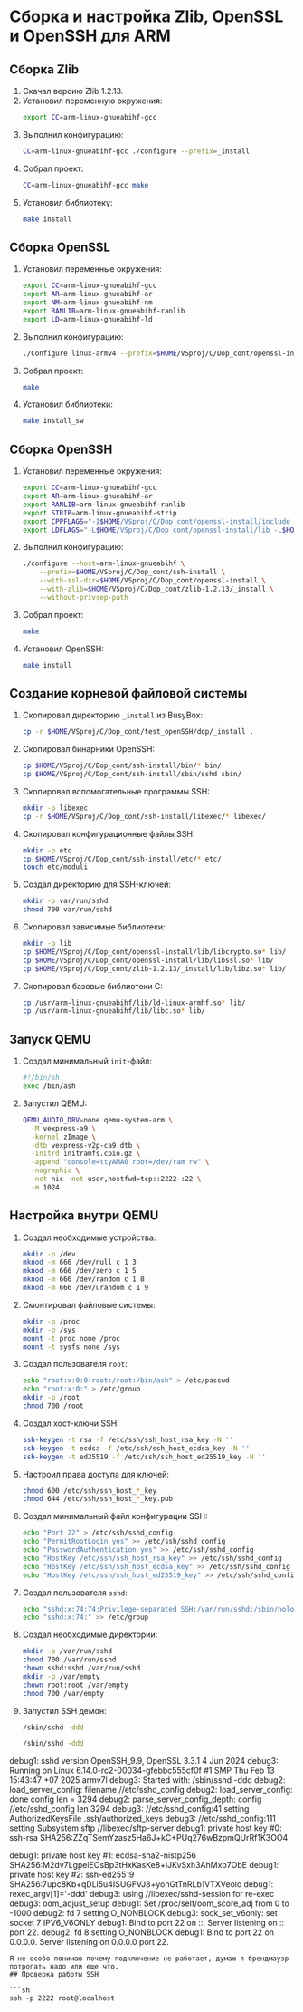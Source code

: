 
# Сборка и настройка Zlib, OpenSSL и OpenSSH для ARM

## Сборка Zlib

1. Скачал версию Zlib 1.2.13.
2. Установил переменную окружения:
   ```sh
   export CC=arm-linux-gnueabihf-gcc
   ```
3. Выполнил конфигурацию:
   ```sh
   CC=arm-linux-gnueabihf-gcc ./configure --prefix=_install
   ```
4. Собрал проект:
   ```sh
   CC=arm-linux-gnueabihf-gcc make
   ```
5. Установил библиотеку:
   ```sh
   make install
   ```

## Сборка OpenSSL

1. Установил переменные окружения:
   ```sh
   export CC=arm-linux-gnueabihf-gcc
   export AR=arm-linux-gnueabihf-ar
   export NM=arm-linux-gnueabihf-nm
   export RANLIB=arm-linux-gnueabihf-ranlib
   export LD=arm-linux-gnueabihf-ld
   ```
2. Выполнил конфигурацию:
   ```sh
   ./Configure linux-armv4 --prefix=$HOME/VSproj/C/Dop_cont/openssl-install no-asm no-shared zlib zlib-dynamic
   ```
3. Собрал проект:
   ```sh
   make
   ```
4. Установил библиотеки:
   ```sh
   make install_sw
   ```

## Сборка OpenSSH

1. Установил переменные окружения:
   ```sh
   export CC=arm-linux-gnueabihf-gcc
   export AR=arm-linux-gnueabihf-ar
   export RANLIB=arm-linux-gnueabihf-ranlib
   export STRIP=arm-linux-gnueabihf-strip
   export CPPFLAGS="-I$HOME/VSproj/C/Dop_cont/openssl-install/include -I$HOME/VSproj/C/Dop_cont/zlib-1.2.13/_install/include"
   export LDFLAGS="-L$HOME/VSproj/C/Dop_cont/openssl-install/lib -L$HOME/VSproj/C/Dop_cont/zlib-1.2.13/_install/lib"
   ```
2. Выполнил конфигурацию:
   ```sh
   ./configure --host=arm-linux-gnueabihf \
       --prefix=$HOME/VSproj/C/Dop_cont/ssh-install \
       --with-ssl-dir=$HOME/VSproj/C/Dop_cont/openssl-install \
       --with-zlib=$HOME/VSproj/C/Dop_cont/zlib-1.2.13/_install \
       --without-privsep-path
   ```
3. Собрал проект:
   ```sh
   make
   ```
4. Установил OpenSSH:
   ```sh
   make install
   ```

## Создание корневой файловой системы

1. Скопировал директорию `_install` из BusyBox:
   ```sh
   cp -r $HOME/VSproj/C/Dop_cont/test_openSSH/dop/_install .
   ```
2. Скопировал бинарники OpenSSH:
   ```sh
   cp $HOME/VSproj/C/Dop_cont/ssh-install/bin/* bin/
   cp $HOME/VSproj/C/Dop_cont/ssh-install/sbin/sshd sbin/
   ```
3. Скопировал вспомогательные программы SSH:
   ```sh
   mkdir -p libexec
   cp -r $HOME/VSproj/C/Dop_cont/ssh-install/libexec/* libexec/
   ```
4. Скопировал конфигурационные файлы SSH:
   ```sh
   mkdir -p etc
   cp $HOME/VSproj/C/Dop_cont/ssh-install/etc/* etc/
   touch etc/moduli
   ```
5. Создал директорию для SSH-ключей:
   ```sh
   mkdir -p var/run/sshd
   chmod 700 var/run/sshd
   ```
6. Скопировал зависимые библиотеки:
   ```sh
   mkdir -p lib
   cp $HOME/VSproj/C/Dop_cont/openssl-install/lib/libcrypto.so* lib/
   cp $HOME/VSproj/C/Dop_cont/openssl-install/lib/libssl.so* lib/
   cp $HOME/VSproj/C/Dop_cont/zlib-1.2.13/_install/lib/libz.so* lib/
   ```
7. Скопировал базовые библиотеки C:
   ```sh
   cp /usr/arm-linux-gnueabihf/lib/ld-linux-armhf.so* lib/
   cp /usr/arm-linux-gnueabihf/lib/libc.so* lib/
   ```

## Запуск QEMU

1. Создал минимальный `init`-файл:
   ```sh
   #!/bin/sh
   exec /bin/ash
   ```
2. Запустил QEMU:
   ```sh
   QEMU_AUDIO_DRV=none qemu-system-arm \
     -M vexpress-a9 \
     -kernel zImage \
     -dtb vexpress-v2p-ca9.dtb \
     -initrd initramfs.cpio.gz \
     -append "console=ttyAMA0 root=/dev/ram rw" \
     -nographic \
     -net nic -net user,hostfwd=tcp::2222-:22 \
     -m 1024
   ```

## Настройка внутри QEMU

1. Создал необходимые устройства:
   ```sh
   mkdir -p /dev
   mknod -m 666 /dev/null c 1 3
   mknod -m 666 /dev/zero c 1 5
   mknod -m 666 /dev/random c 1 8
   mknod -m 666 /dev/urandom c 1 9
   ```
2. Смонтировал файловые системы:
   ```sh
   mkdir -p /proc
   mkdir -p /sys
   mount -t proc none /proc
   mount -t sysfs none /sys
   ```
3. Создал пользователя `root`:
   ```sh
   echo "root:x:0:0:root:/root:/bin/ash" > /etc/passwd
   echo "root:x:0:" > /etc/group
   mkdir -p /root
   chmod 700 /root
   ```
4. Создал хост-ключи SSH:
   ```sh
   ssh-keygen -t rsa -f /etc/ssh/ssh_host_rsa_key -N ''
   ssh-keygen -t ecdsa -f /etc/ssh/ssh_host_ecdsa_key -N ''
   ssh-keygen -t ed25519 -f /etc/ssh/ssh_host_ed25519_key -N ''
   ```
5. Настроил права доступа для ключей:
   ```sh
   chmod 600 /etc/ssh/ssh_host_*_key
   chmod 644 /etc/ssh/ssh_host_*_key.pub
   ```
6. Создал минимальный файл конфигурации SSH:
   ```sh
   echo "Port 22" > /etc/ssh/sshd_config
   echo "PermitRootLogin yes" >> /etc/ssh/sshd_config
   echo "PasswordAuthentication yes" >> /etc/ssh/sshd_config
   echo "HostKey /etc/ssh/ssh_host_rsa_key" >> /etc/ssh/sshd_config
   echo "HostKey /etc/ssh/ssh_host_ecdsa_key" >> /etc/ssh/sshd_config
   echo "HostKey /etc/ssh/ssh_host_ed25519_key" >> /etc/ssh/sshd_config
   ```
7. Создал пользователя `sshd`:
   ```sh
   echo "sshd:x:74:74:Privilege-separated SSH:/var/run/sshd:/sbin/nologin" >> /etc/passwd
   echo "sshd:x:74:" >> /etc/group
   ```
8. Создал необходимые директории:
   ```sh
   mkdir -p /var/run/sshd
   chmod 700 /var/run/sshd
   chown sshd:sshd /var/run/sshd
   mkdir -p /var/empty
   chown root:root /var/empty
   chmod 700 /var/empty
   ```
9. Запустил SSH демон:
   ```sh
   /sbin/sshd -ddd

   /sbin/sshd -ddd
debug1: sshd version OpenSSH_9.9, OpenSSL 3.3.1 4 Jun 2024
debug3: Running on Linux 6.14.0-rc2-00034-gfebbc555cf0f #1 SMP Thu Feb 13 15:43:47 +07 2025 armv7l
debug3: Started with: /sbin/sshd -ddd
debug2: load_server_config: filename //etc/sshd_config
debug2: load_server_config: done config len = 3294
debug2: parse_server_config_depth: config //etc/sshd_config len 3294
debug3: //etc/sshd_config:41 setting AuthorizedKeysFile .ssh/authorized_keys
debug3: //etc/sshd_config:111 setting Subsystem sftp	//libexec/sftp-server
debug1: private host key #0: ssh-rsa SHA256:ZZqTSemYzasz5Ha6J+kC+PUq276wBzpmQUrRf1K3OO4

debug1: private host key #1: ecdsa-sha2-nistp256 SHA256:M2dv7LgpelEOsBp3tHxKasKe8+iJKvSxh3AhMxb7ObE
debug1: private host key #2: ssh-ed25519 SHA256:7upc8Kb+qDLl5u4ISUGFVJ8+yonGtTnRLb1VTXVeolo
debug1: rexec_argv[1]='-ddd'
debug3: using //libexec/sshd-session for re-exec
debug3: oom_adjust_setup
debug1: Set /proc/self/oom_score_adj from 0 to -1000
debug2: fd 7 setting O_NONBLOCK
debug3: sock_set_v6only: set socket 7 IPV6_V6ONLY
debug1: Bind to port 22 on ::.
Server listening on :: port 22.
debug2: fd 8 setting O_NONBLOCK
debug1: Bind to port 22 on 0.0.0.0.
Server listening on 0.0.0.0 port 22.

   ```
Я не особо понимаю почему подключение не работает, думаю я брендмауэр потрогать надо или еще что.
## Проверка работы SSH

```sh
ssh -p 2222 root@localhost


```
